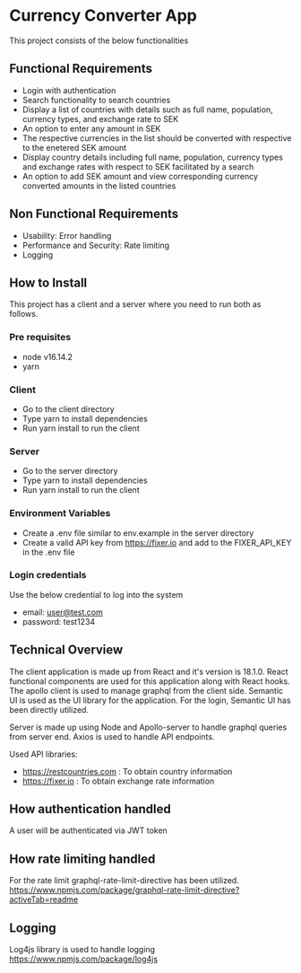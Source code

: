  # Currency Converter App

This project consists of the below functionalities

## Functional Requirements

- Login with authentication
- Search functionality to search countries
- Display a list of countries with details such as full name, population, currency types, and exchange rate to SEK
- An option to enter any amount in SEK
- The respective currencies in the list should be converted with respective to the enetered SEK amount
- Display country details including full name, population, currency types and exchange rates with respect to SEK facilitated by a search
- An option to add SEK amount and view corresponding currency converted amounts in the listed countries

## Non Functional Requirements
- Usability: Error handling
- Performance and Security: Rate limiting
- Logging

## How to Install

This project has a client  and a server where you need to run both as follows.

### Pre requisites
 
 - node v16.14.2
 - yarn
 
### Client

- Go to the client directory
- Type yarn to install dependencies
- Run yarn install to run the client

### Server

- Go to the server directory
- Type yarn to install dependencies
- Run yarn install to run the client

### Environment Variables

- Create a .env file similar to env.example in the server directory 
- Create a valid API key from https://fixer.io and add to the FIXER_API_KEY in the .env file
 
### Login credentials

Use the below credential to log into the system
- email: user@test.com
- password: test1234



## Technical Overview

The client application is made up from React and it's version is 18.1.0. React functional components are used for this application along with React hooks. The apollo client is used to manage graphql from the client side. Semantic UI is used as the UI library for the application. For the login, Semantic UI has been directly utilized. 

Server is made up using Node and Apollo-server to handle graphql queries from server end. Axios is used to handle API endpoints.

Used API libraries: 
 - https://restcountries.com  : To obtain country information
 - https://fixer.io :  To obtain exchange rate information

## How authentication handled

A user will be authenticated via JWT token

## How rate limiting handled

For the rate limit graphql-rate-limit-directive has been utilized. https://www.npmjs.com/package/graphql-rate-limit-directive?activeTab=readme

## Logging

Log4js library is used to handle logging https://www.npmjs.com/package/log4js
